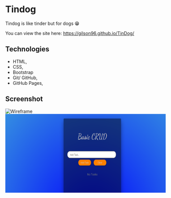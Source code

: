 # Tindog

Tindog is like tinder but for dogs :grin:

You can view the site here: https://gilson96.github.io/TinDog/


## Technologies
- HTML, 
- CSS,
- Bootstrap
- Git/ GitHub,
- GitHub Pages,

## Screenshot
![Wireframe](https://github.com/Gilson96/TinDog/blob/master/src/assets/Screenshot(116).png)
![Wireframe](https://github.com/Gilson96/CRUD-App/blob/master/src/Assets/Screenshot.png)

